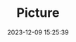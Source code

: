 ---
weight: 1
images:
- /images/edited/125.jpeg
title: Picture
date: 2023-12-09 15:25:39
tags: [luminar neo,work,trafficlight]
---